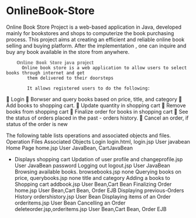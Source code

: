 # OnlineBook-Store
Online Book Store Project is a web-based application in Java, 
developed mainly for bookstores and shops to computerize the book purchasing process. 
This project aims at creating an efficient and reliable online book selling and buying platform. 
After the implementation , one can inquire and buy any book available in the store from anywhere.


        𝕆𝕟𝕝𝕚𝕟𝕖 𝔹𝕠𝕠𝕜 𝕊𝕥𝕠𝕣𝕖 𝕛𝕒𝕧𝕒 𝕡𝕣𝕠𝕛𝕖𝕔𝕥
          Online book store is a web application to allow users to select books through internet and get
            them delivered to their doorsteps

            It allows registered users to do the following:
 Login
 Borwser and query books based on price, title, and category
 Add books to shopping cart.
 Update quantity in shopping cart
 Remove books from shopping cart
 Finalize order for books in shopping cart
 See the status of orders placed in the past - orders history.
 Cancel an order, if status of the order is new

  The following table lists operations and associated objects and files.
  Operation                     Files Associated         Objects
  Login                         login.html, login.jsp     User javabean
  Home Page                      home.jsp                 User JavaBean,   CartJavaBean
  - Displays shopping cart
  Updation of user profile and    changeprofile.jsp       User JavaBean
password
Logging out                     logout.jsp               User JavaBean
Browsing available books.       browsebooks.jsp           none
Querying books on price,        querybooks.jsp             none
title and category
Adding a books to Shopping cart   addbook.jsp             User Bean,Cart Bean
Finalizing Order                 home.jsp                 User Bean,Cart Bean, Order EJB
Displaying previous-Orders History     ordershistory.jsp       User Bean
Displaying items of an Order           orderitems.jsp         User Bean
Cancelling an Order                   deleteorder.jsp,orderitems.jsp  User Bean,Cart Bean, Order
EJB 
